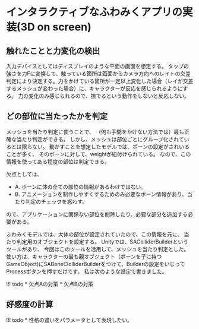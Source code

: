 # インタラクティブなふわみくアプリの実装(3D on screen)
## 触れたことと力変化の検出
入力デバイスとしてはディスプレイのような平面の画面を想定する。
タップの強さを力Fに変換して、触っている箇所は画面からカメラ方向へのレイトの交差判定により決定する。力をかけている箇所が一定以上変化した場合（レイが交差するメッシュが変わった場合）に、キャラクターが反応を感じられるようにする。
力の変化のみ感じられるので、撫でるという動作をしないと反応しない。

## どの部位に当たったかを判定
メッシュを当たり判定に使うことで、
（何も手間をかけない方法では）最も正確な当たり判定ができる。
しかし、メッシュは部位ごとにグループ化されているとは限らない。
動かすことを想定したモデルでは、ボーンの設定がされいることが多く、
そのボーンに対して、weightが紐付けられている。
なので、この情報を使ってある程度の部位は判定できる。

欠点としては、

* A. ボーンに体の全ての部位の情報があるわけではない。
* B. アニメーションを制作しやすくするためのみ必要なボーン情報があり、当たり判定のチェックを惑わす。

ので、アプリケーションに関係ない部位を削除したり、必要な部分を追加する必要がある。　

ふわみくモデルでは、大体の部位が設定されていたので、この情報を元に、
当たり判定用のオブジェクトを設定する。
Unityでは、SAColliderBuilderというツールがあり、
今回はこのツールを活用して、メッシュを当たり判定とした。
使い方は、キャラクターの最も親オブジェクト（ボーンを子に持つGameObject)にSABoneClolliderBuilderをつけて、Builderの設定をいじってProcessボタンを押すだけです。
私は次のような設定で書きました。

!!! todo
    * 欠点Aの対策
    * 欠点Bの対策

## 好感度の計算


!!! todo
    * 性格の違いをパラメータとして表現したい。　

## 


## 
